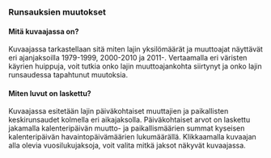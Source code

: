 ### Runsauksien muutokset

#### Mitä kuvaajassa on?

Kuvaajassa tarkastellaan sitä miten lajin yksilömäärät ja muuttoajat näyttävät eri ajanjaksoilla 
1979-1999, 2000-2010 ja 2011-. Vertaamalla eri väristen käyrien huippuja, voit tutkia onko lajin 
muuttoajankohta siirtynyt ja onko lajin runsaudessa tapahtunut muutoksia. 

#### Miten luvut on laskettu?

Kuvaajassa esitetään lajin päiväkohtaiset muuttajien ja paikallisten keskirunsaudet kolmella 
eri aikajaksolla. Päiväkohtaiset arvot on laskettu jakamalla kalenteripäivän muutto- ja 
paikallismäärien summat kyseisen kalenteripäivän havaintopäivämäärien lukumäärällä. Klikkaamalla kuvaajan alla olevia vuosilukujaksoja, voit valita mitkä jaksot näkyvät kuvaajassa.
